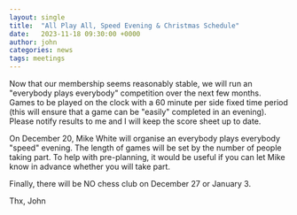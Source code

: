 ```yaml
---
layout: single
title:  "All Play All, Speed Evening & Christmas Schedule"
date:   2023-11-18 09:30:00 +0000
author: john
categories: news
tags: meetings
---
```

Now that our membership seems reasonably stable, we will run an "everybody plays everybody" competition over the next few months. Games to be played on the clock with a 60 minute per side fixed time period (this will ensure that a game can be "easily" completed in an evening). Please notify results to me and I will keep the score sheet up to date.

On December 20, Mike White will organise an everybody plays everybody "speed" evening. The length of games will be set by the number of people taking part. To help with pre-planning, it would be useful if you can let Mike know in advance whether you will take part.

Finally, there will be NO chess club on December 27 or January 3.

Thx, John
